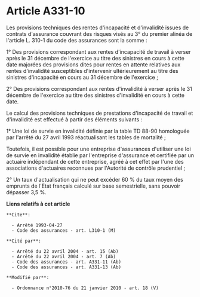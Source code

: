 # Article A331-10

Les provisions techniques des rentes d'incapacité et d'invalidité issues de contrats d'assurance couvrant des risques visés
au 3° du premier alinéa de l'article L. 310-1 du code des assurances sont la somme :

1° Des provisions correspondant aux rentes d'incapacité de travail à verser après le 31 décembre de l'exercice au titre des
sinistres en cours à cette date majorées des provisions dites pour rentes en attente relatives aux rentes d'invalidité
susceptibles d'intervenir ultérieurement au titre des sinistres d'incapacité en cours au 31 décembre de l'exercice ;

2° Des provisions correspondant aux rentes d'invalidité à verser après le 31 décembre de l'exercice au titre des sinistres
d'invalidité en cours à cette date.

Le calcul des provisions techniques de prestations d'incapacité de travail et d'invalidité est effectué à partir des éléments
suivants :

1° Une loi de survie en invalidité définie par la table TD 88-90 homologuée par l'arrêté du 27 avril 1993 réactualisant les
tables de mortalité ;

Toutefois, il est possible pour une entreprise d'assurances d'utiliser une loi de survie en invalidité établie par
l'entreprise d'assurance et certifiée par un actuaire indépendant de cette entreprise, agréé à cet effet par l'une des
associations d'actuaires reconnues par l'Autorité de contrôle prudentiel ;

2° Un taux d'actualisation qui ne peut excéder 60 % du taux moyen des emprunts de l'Etat français calculé sur base
semestrielle, sans pouvoir dépasser 3,5 %.

**Liens relatifs à cet article**

	**Cite**:

	  - Arrêté 1993-04-27
	  - Code des assurances - art. L310-1 (M)

	**Cité par**:

	  - Arrêté du 22 avril 2004 - art. 15 (Ab)
	  - Arrêté du 22 avril 2004 - art. 7 (Ab)
	  - Code des assurances - art. A331-11 (Ab)
	  - Code des assurances - art. A331-13 (Ab)

	**Modifié par**:

	  - Ordonnance n°2010-76 du 21 janvier 2010 - art. 18 (V)
